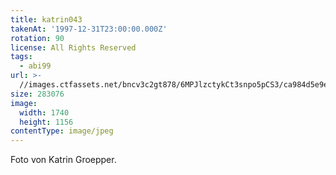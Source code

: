 ```yaml
---
title: katrin043
takenAt: '1997-12-31T23:00:00.000Z'
rotation: 90
license: All Rights Reserved
tags:
  - abi99
url: >-
  //images.ctfassets.net/bncv3c2gt878/6MPJlzctykCt3snpo5pCS3/ca984d5e9e52fde97061208cf522f674/katrin043_14691469725_o
size: 283076
image:
  width: 1740
  height: 1156
contentType: image/jpeg
---
```


Foto von Katrin Groepper.